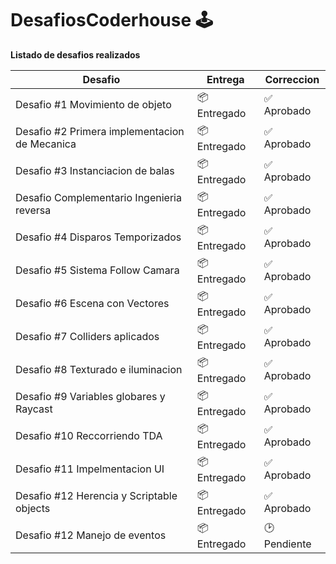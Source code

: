 # DesafiosCoderhouse 🕹️
**Listado de desafios realizados**

| Desafio | Entrega | Correccion |
|--|--|--|
|Desafio #1 Movimiento de objeto | 📦 Entregado | ✅ Aprobado|
|Desafio #2 Primera implementacion de Mecanica | 📦 Entregado | ✅ Aprobado| 
|Desafio #3 Instanciacion de balas | 📦 Entregado | ✅ Aprobado|
|Desafio Complementario Ingenieria reversa | 📦 Entregado | ✅ Aprobado|
|Desafio #4 Disparos Temporizados | 📦 Entregado | ✅ Aprobado|
|Desafio #5 Sistema Follow Camara | 📦 Entregado | ✅ Aprobado |
|Desafio #6 Escena con Vectores | 📦 Entregado | ✅ Aprobado |
|Desafio #7 Colliders aplicados | 📦 Entregado  | ✅ Aprobado |
|Desafio #8 Texturado e iluminacion | 📦 Entregado | ✅ Aprobado |
|Desafio #9 Variables globares y Raycast | 📦 Entregado | ✅ Aprobado |
|Desafio #10 Reccorriendo TDA | 📦 Entregado | ✅ Aprobado |
|Desafio #11 Impelmentacion UI | 📦 Entregado | ✅ Aprobado |
|Desafio #12 Herencia y Scriptable objects | 📦 Entregado | ✅ Aprobado |
|Desafio #12 Manejo de eventos | 📦 Entregado | 🕑Pendiente |